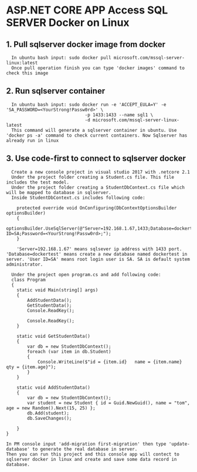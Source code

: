 # ASP.NET CORE APP Access SQL SERVER Docker on Linux
## 1. Pull sqlserver docker image from docker
      In ubuntu bash input: sudo docker pull microsoft.com/mssql-server-linux:latest
      Once pull operation finish you can type 'docker images' command to check this image
## 2. Run sqlserver container 
      In ubuntu bash input: sudo docker run -e 'ACCEPT_EULA=Y' -e 'SA_PASSWORD=<YourStrong!Passw0rd>' \
                                  -p 1433:1433 --name sql1 \
                                  -d microsoft.com/mssql-server-linux-latest
      This command will generate a sqlserver container in ubuntu. Use 'docker ps -a' command to check current containers. Now Sqlserver has already run in linux
## 3. Use code-first to connect to sqlserver docker
      Create a new console project in visual studio 2017 with .netcore 2.1
      Under the project folder creating a Student.cs file. This file includes the test model.
      Under the project folder creating a StudentDbContext.cs file which will be mapped to database in sqlserver.
      Inside StudentDbContext.cs includes following code:
        
        protected override void OnConfiguring(DbContextOptionsBuilder optionsBuilder)
        {
            optionsBuilder.UseSqlServer(@"Server=192.168.1.67,1433;Database=dockertest;User ID=SA;Password=<YourStrong!Passw0rd>;");
        }
        
        'Server=192.168.1.67' means sqlsever ip address with 1433 port. 'Database=dockertest' means create a new database named dockertest in server. 'User ID=SA' means root login user is SA. SA is default system administrator.
             
      Under the project open program.cs and add following code:
      class Program
      {
        static void Main(string[] args)
        {
            AddStudentData();
            GetStudentData();
            Console.ReadKey();
            
            Console.ReadKey();
        }

        static void GetStudentData()
        {
            var db = new StudentDbContext();
            foreach (var item in db.Student)
            {
                Console.WriteLine($"id = {item.id}   name = {item.name}  qty = {item.age}");
            }
        }

        static void AddStudentData()
        {
            var db = new StudentDbContext();
            var student = new Student { id = Guid.NewGuid(), name = "tom", age = new Random().Next(15, 25) };
            db.Add(student);
            db.SaveChanges();
            
        }
    }

    In PM console input 'add-migration first-migration' then type 'update-database' to generate the real database in server.
    Then you can run this project and this console app will contect to sqlserver docker in linux and create and save some data record in database.   
